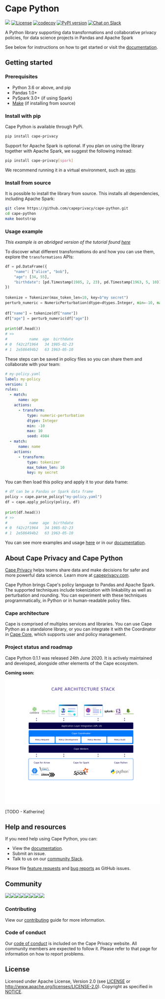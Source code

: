 # Cape Python

![](https://github.com/capeprivacy/cape-python/workflows/Main/badge.svg) 
[![License](https://img.shields.io/badge/License-Apache%202.0-blue.svg)](https://opensource.org/licenses/Apache-2.0) 
[![codecov](https://codecov.io/gh/capeprivacy/cape-python/branch/master/graph/badge.svg?token=L9A8HFAJK5)](https://codecov.io/gh/capeprivacy/cape-python)
[![PyPI version](https://badge.fury.io/py/cape-privacy.svg)](https://badge.fury.io/py/cape-privacy)
[![Chat on Slack](https://img.shields.io/badge/chat-on%20slack-7A5979.svg)](https://join.slack.com/t/capecommunity/shared_invite/zt-f8jeskkm-r9_FD0o4LkuQqhJSa~~IQA)

A Python library supporting data transformations and collaborative privacy policies, for data science projects in Pandas and Apache Spark

See below for instructions on how to get started or visit the [documentation](https://docs.capeprivacy.com/).

## Getting started

### Prerequisites

* Python 3.6 or above, and pip
* Pandas 1.0+
* PySpark 3.0+ (if using Spark)
* [Make](https://www.gnu.org/software/make/) (if installing from source)

### Install with pip

Cape Python is available through PyPi.

```sh
pip install cape-privacy
```

Support for Apache Spark is optional.  If you plan on using the library together with Apache Spark, we suggest the following instead:

```sh
pip install cape-privacy[spark]
```

We recommend running it in a virtual environment, such as [venv](https://docs.python.org/3/library/venv.html).

### Install from source

It is possible to install the library from source. This installs all dependencies, including Apache Spark:

```sh
git clone https://github.com/capeprivacy/cape-python.git
cd cape-python
make bootstrap
```
### Usage example

*This example is an abridged version of the tutorial found [here](https://github.com/capeprivacy/cape-python/tree/master/examples/tutorials)*

To discover what different transformations do and how you can use them, explore the `transformations` APIs:

```python
df = pd.DataFrame({
    "name": ["alice", "bob"],
    "age": [34, 55],
    "birthdate": [pd.Timestamp(1985, 2, 23), pd.Timestamp(1963, 5, 10)],
})

tokenize = Tokenizer(max_token_len=10, key=b"my secret")
perturb_numeric = NumericPerturbation(dtype=dtypes.Integer, min=-10, max=10)

df["name"] = tokenize(df["name"])
df["age"] = perturb_numeric(df["age"])

print(df.head())
# >>
#          name  age  birthdate
# 0  f42c2f1964   34 1985-02-23
# 1  2e586494b2   63 1963-05-10
```

These steps can be saved in policy files so you can share them and collaborate with your team:

```yaml
# my-policy.yaml
label: my-policy
version: 1
rules:
  - match:
      name: age
    actions:
      - transform:
          type: numeric-perturbation
          dtype: Integer
          min: -10
          max: 10
          seed: 4984
  - match:
      name: name
    actions:
      - transform:
          type: tokenizer
          max_token_len: 10
          key: my secret
``` 

You can then load this policy and apply it to your data frame:

```python
# df can be a Pandas or Spark data frame 
policy = cape.parse_policy("my-policy.yaml")
df = cape.apply_policy(policy, df)

print(df.head())
# >>
#          name  age  birthdate
# 0  f42c2f1964   34 1985-02-23
# 1  2e586494b2   63 1963-05-10
```

You can see more examples and usage [here](https://github.com/capeprivacy/cape-python/tree/master/examples/) or in our [documentation](https://docs.capeprivacy.com).

## About Cape Privacy and Cape Python

[Cape Privacy](https://capeprivacy.com) helps teams share data and make decisions for safer and more powerful data science. Learn more at [capeprivacy.com](https://capeprivacy.com).

Cape Python brings Cape's policy language to Pandas and Apache Spark. The supported techniques include tokenization with linkability as well as perturbation and rounding. You can experiment with these techniques programmatically, in Python or in human-readable policy files.

### Cape architecture

Cape is comprised of multiples services and libraries. You can use Cape Python as a standalone library, or you can integrate it with the Coordinator in [Cape Core](https://github.com/capeprivacy/cape/pull/336), which supports user and policy management.

### Project status and roadmap

Cape Python 0.1.1 was released 24th June 2020. It is actively maintained and developed, alongside other elements of the Cape ecosystem.

**Coming soon:**

![Architecture diagram](https://github.com/capeprivacy/files/blob/master/Cape_Architecture_Stack.png "Architecture diagram")

[TODO - Katherine]

## Help and resources

If you need help using Cape Python, you can:

* View the [documentation](https://docs.capeprivacy.com/).
* Submit an issue.
* Talk to us on our [community Slack](https://join.slack.com/t/capecommunity/shared_invite/zt-f8jeskkm-r9_FD0o4LkuQqhJSa~~IQA).

Please file [feature requests](https://github.com/capeprivacy/cape-python/issues/new?template=feature_request.md) and 
[bug reports](https://github.com/capeprivacy/cape-python/issues/new?template=bug_report.md) as GitHub issues.

## Community

[![](https://sourcerer.io/fame/justin1121/capeprivacy/cape-python/images/0)](https://sourcerer.io/fame/justin1121/capeprivacy/cape-python/links/0)[![](https://sourcerer.io/fame/justin1121/capeprivacy/cape-python/images/1)](https://sourcerer.io/fame/justin1121/capeprivacy/cape-python/links/1)[![](https://sourcerer.io/fame/justin1121/capeprivacy/cape-python/images/2)](https://sourcerer.io/fame/justin1121/capeprivacy/cape-python/links/2)[![](https://sourcerer.io/fame/justin1121/capeprivacy/cape-python/images/3)](https://sourcerer.io/fame/justin1121/capeprivacy/cape-python/links/3)[![](https://sourcerer.io/fame/justin1121/capeprivacy/cape-python/images/4)](https://sourcerer.io/fame/justin1121/capeprivacy/cape-python/links/4)[![](https://sourcerer.io/fame/justin1121/capeprivacy/cape-python/images/5)](https://sourcerer.io/fame/justin1121/capeprivacy/cape-python/links/5)[![](https://sourcerer.io/fame/justin1121/capeprivacy/cape-python/images/6)](https://sourcerer.io/fame/justin1121/capeprivacy/cape-python/links/6)[![](https://sourcerer.io/fame/justin1121/capeprivacy/cape-python/images/7)](https://sourcerer.io/fame/justin1121/capeprivacy/cape-python/links/7)

### Contributing

View our [contributing](CONTRIBUTING.md) guide for more information.

### Code of conduct

Our [code of conduct](https://capeprivacy.com/conduct/) is included on the Cape Privacy website. All community members are expected to follow it. Please refer to that page for information on how to report problems.

## License

Licensed under Apache License, Version 2.0 (see [LICENSE](https://github.com/capeprivacy/cape-python/blob/master/LICENSE) or http://www.apache.org/licenses/LICENSE-2.0). Copyright as specified in [NOTICE](https://github.com/capeprivacy/cape-python/blob/master/NOTICE).


